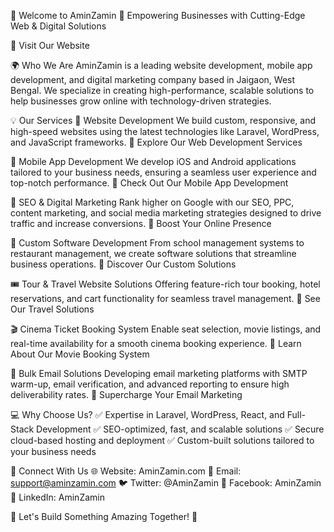 🌟 Welcome to AminZamin 🚀
Empowering Businesses with Cutting-Edge Web & Digital Solutions

🔗 Visit Our Website

🌍 Who We Are
AminZamin is a leading website development, mobile app development, and digital marketing company based in Jaigaon, West Bengal. We specialize in creating high-performance, scalable solutions to help businesses grow online with technology-driven strategies.

💡 Our Services
🔹 Website Development
We build custom, responsive, and high-speed websites using the latest technologies like Laravel, WordPress, and JavaScript frameworks.
🔗 Explore Our Web Development Services

📱 Mobile App Development
We develop iOS and Android applications tailored to your business needs, ensuring a seamless user experience and top-notch performance.
🔗 Check Out Our Mobile App Development

🚀 SEO & Digital Marketing
Rank higher on Google with our SEO, PPC, content marketing, and social media marketing strategies designed to drive traffic and increase conversions.
🔗 Boost Your Online Presence

💼 Custom Software Development
From school management systems to restaurant management, we create software solutions that streamline business operations.
🔗 Discover Our Custom Solutions

🎟 Tour & Travel Website Solutions
Offering feature-rich tour booking, hotel reservations, and cart functionality for seamless travel management.
🔗 See Our Travel Solutions

🎬 Cinema Ticket Booking System
Enable seat selection, movie listings, and real-time availability for a smooth cinema booking experience.
🔗 Learn About Our Movie Booking System

📧 Bulk Email Solutions
Developing email marketing platforms with SMTP warm-up, email verification, and advanced reporting to ensure high deliverability rates.
🔗 Supercharge Your Email Marketing

💻 Why Choose Us?
✅ Expertise in Laravel, WordPress, React, and Full-Stack Development
✅ SEO-optimized, fast, and scalable solutions
✅ Secure cloud-based hosting and deployment
✅ Custom-built solutions tailored to your business needs

🔗 Connect With Us
🌐 Website: AminZamin.com
📧 Email: support@aminzamin.com
🐦 Twitter: @AminZamin
📘 Facebook: AminZamin
🔗 LinkedIn: AminZamin

🤝 Let's Build Something Amazing Together! 🚀

<!--

**Here are some ideas to get you started:**

🙋‍♀️ A short introduction - what is your organization all about?
🌈 Contribution guidelines - how can the community get involved?
👩‍💻 Useful resources - where can the community find your docs? Is there anything else the community should know?
🍿 Fun facts - what does your team eat for breakfast?
🧙 Remember, you can do mighty things with the power of [Markdown](https://docs.github.com/github/writing-on-github/getting-started-with-writing-and-formatting-on-github/basic-writing-and-formatting-syntax)
-->
